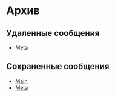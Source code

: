 # Архив

## Удаленные сообщения

- [Meta](ru.meta.stackoverflow.com/deleted/index.md)

## Сохраненные сообщения

- [Main](ru.stackoverflow.com/posts/index.md)
- [Meta](ru.meta.stackoverflow.com/posts/index.md)
